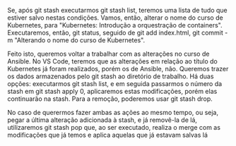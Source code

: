 Se, após git stash executarmos git stash list, teremos uma lista de tudo que estiver salvo nestas condições. Vamos, então, alterar o nome do curso de Kubernetes, para "Kubernetes: Introdução a orquestração de containers". Executaremos, então, git status, seguido de git add index.html, git commit -m "Alterando o nome do curso de Kubernetes".

Feito isto, queremos voltar a trabalhar com as alterações no curso de Ansible. No VS Code, teremos que as alterações em relação ao título do Kubernetes já foram realizados, porém os de Ansible, não. Queremos trazer os dados armazenados pelo git stash ao diretório de trabalho. Há duas opções: executarmos git stash list, e em seguida passarmos o número da stash em git stash apply 0, aplicaremos estas modificações, porém elas continuarão na stash. Para a remoção, poderemos usar git stash drop.

No caso de querermos fazer ambas as ações ao mesmo tempo, ou seja, pegar a última alteração adicionada à stash, e já removê-la de lá, utilizaremos git stash pop que, ao ser executado, realiza o merge com as modificações que já temos e aplica aquelas que já estavam salvas lá